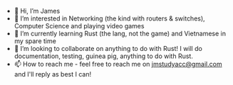 - 👋 Hi, I’m James
- 👀 I’m interested in Networking (the kind with routers & switches), Computer Science and playing video games 
- 🌱 I’m currently learning Rust (the lang, not the game) and Vietnamese in my spare time
- 💞️ I’m looking to collaborate on anything to do with Rust! I will do documentation, testing, guinea pig, anything to do with Rust.
- 📫 How to reach me - feel free to reach me on jmstudyacc@gmail.com and I'll reply as best I can!

<!---
jmstudyacc/jmstudyacc is a ✨ special ✨ repository because its `README.md` (this file) appears on your GitHub profile.
You can click the Preview link to take a look at your changes.
--->
